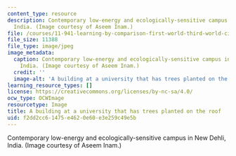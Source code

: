 ```yaml
---
content_type: resource
description: Contemporary low-energy and ecologically-sensitive campus in New Dehli,
  India. (Image courtesy of Aseem Inam.)
file: /courses/11-941-learning-by-comparison-first-world-third-world-cities-fall-2008/f2dd2cc61475e4620e60e3e259c49e5b_11-941f08-th.jpg
file_size: 11388
file_type: image/jpeg
image_metadata:
  caption: Contemporary low-energy and ecologically-sensitive campus in New Dehli,
    India. (Image courtesy of Aseem Inam.)
  credit: ''
  image-alt: 'A building at a university that has trees planted on the roof. '
learning_resource_types: []
license: https://creativecommons.org/licenses/by-nc-sa/4.0/
ocw_type: OCWImage
resourcetype: Image
title: A building at a university that has trees planted on the roof
uid: f2dd2cc6-1475-e462-0e60-e3e259c49e5b
---
```

Contemporary low-energy and ecologically-sensitive campus in New Dehli, India. (Image courtesy of Aseem Inam.)